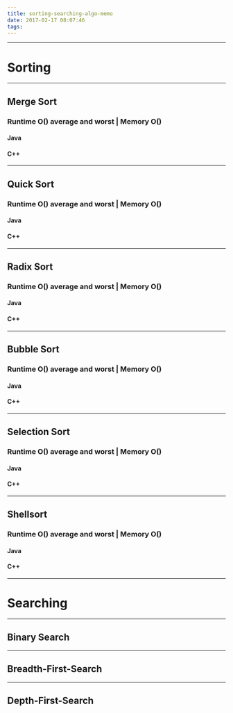 ```yaml
---
title: sorting-searching-algo-memo
date: 2017-02-17 08:07:46
tags:
---
```

-------------------------------------------------------
# Sorting
-------------------------------------------------------
## Merge Sort
### Runtime O() average and worst | Memory O()
#### Java
#### C++
-------------------------------------------------------
## Quick Sort
### Runtime O() average and worst | Memory O()
#### Java
#### C++
-------------------------------------------------------
## Radix Sort
### Runtime O() average and worst | Memory O()
#### Java
#### C++
-------------------------------------------------------
## Bubble Sort
### Runtime O() average and worst | Memory O()
#### Java
#### C++
-------------------------------------------------------
## Selection Sort
### Runtime O() average and worst | Memory O()
#### Java
#### C++
-------------------------------------------------------
## Shellsort
### Runtime O() average and worst | Memory O()
#### Java
#### C++
-------------------------------------------------------
# Searching
-------------------------------------------------------
## Binary Search
-------------------------------------------------------
## Breadth-First-Search
-------------------------------------------------------
## Depth-First-Search
